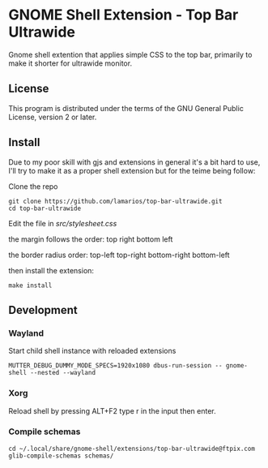 # GNOME Shell Extension - Top Bar Ultrawide
Gnome shell extention that applies simple CSS to the top bar, primarily to make it shorter for ultrawide monitor.



## License

This program is distributed under the terms of the GNU General Public License, version 2 or later.

## Install

Due to my poor skill with gjs and extensions in general it's a bit hard to use, I'll try to make it as a proper shell extension but for the teime being follow:

Clone the repo
```
git clone https://github.com/lamarios/top-bar-ultrawide.git
cd top-bar-ultrawide
```

Edit the file in *src/stylesheet.css*

the margin follows the order: top right bottom left

the border radius order: top-left top-right bottom-right bottom-left


then install the extension:
```
make install
```



## Development

### Wayland

Start child shell instance with reloaded extensions
```
MUTTER_DEBUG_DUMMY_MODE_SPECS=1920x1080 dbus-run-session -- gnome-shell --nested --wayland
```

### Xorg

Reload shell by pressing ALT+F2 type r in the input then enter.

### Compile schemas
```
cd ~/.local/share/gnome-shell/extensions/top-bar-ultrawide@ftpix.com
glib-compile-schemas schemas/
```

